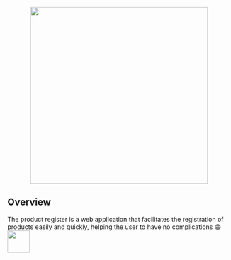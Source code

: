 <p align="center">
  <img src="https://user-images.githubusercontent.com/79415128/148538300-0bb2ae49-3120-408c-92d0-740f576e9b32.png" width="400" height="400"/>
</p>

<h2>Overview</h2>
The product register is a web application that facilitates the registration of products easily and quickly, helping the user to have no complications 😄


  
<img src="https://cdn.jsdelivr.net/gh/devicons/devicon/icons/rails/rails-plain-wordmark.svg" width="50" height="50"/>
